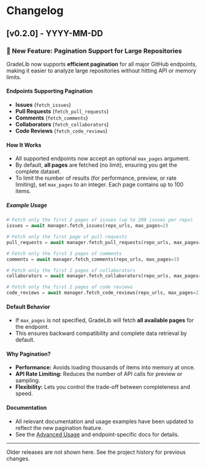 # Changelog

## [v0.2.0] - YYYY-MM-DD

### 🚀 New Feature: Pagination Support for Large Repositories

GradeLib now supports **efficient pagination** for all major GitHub endpoints, making it easier to analyze large repositories without hitting API or memory limits.

#### Endpoints Supporting Pagination
- **Issues** (`fetch_issues`)
- **Pull Requests** (`fetch_pull_requests`)
- **Comments** (`fetch_comments`)
- **Collaborators** (`fetch_collaborators`)
- **Code Reviews** (`fetch_code_reviews`)

#### How It Works
- All supported endpoints now accept an optional `max_pages` argument.
- By default, **all pages** are fetched (no limit), ensuring you get the complete dataset.
- To limit the number of results (for performance, preview, or rate limiting), set `max_pages` to an integer. Each page contains up to 100 items.

##### Example Usage
```python
# Fetch only the first 2 pages of issues (up to 200 issues per repo)
issues = await manager.fetch_issues(repo_urls, max_pages=2)

# Fetch only the first page of pull requests
pull_requests = await manager.fetch_pull_requests(repo_urls, max_pages=1)

# Fetch only the first 3 pages of comments
comments = await manager.fetch_comments(repo_urls, max_pages=3)

# Fetch only the first 2 pages of collaborators
collaborators = await manager.fetch_collaborators(repo_urls, max_pages=2)

# Fetch only the first 2 pages of code reviews
code_reviews = await manager.fetch_code_reviews(repo_urls, max_pages=2)
```

#### Default Behavior
- If `max_pages` is not specified, GradeLib will fetch **all available pages** for the endpoint.
- This ensures backward compatibility and complete data retrieval by default.

#### Why Pagination?
- **Performance:** Avoids loading thousands of items into memory at once.
- **API Rate Limiting:** Reduces the number of API calls for preview or sampling.
- **Flexibility:** Lets you control the trade-off between completeness and speed.

#### Documentation
- All relevant documentation and usage examples have been updated to reflect the new pagination feature.
- See the [Advanced Usage](docs/advanced-usage.md) and endpoint-specific docs for details.

---

Older releases are not shown here. See the project history for previous changes.